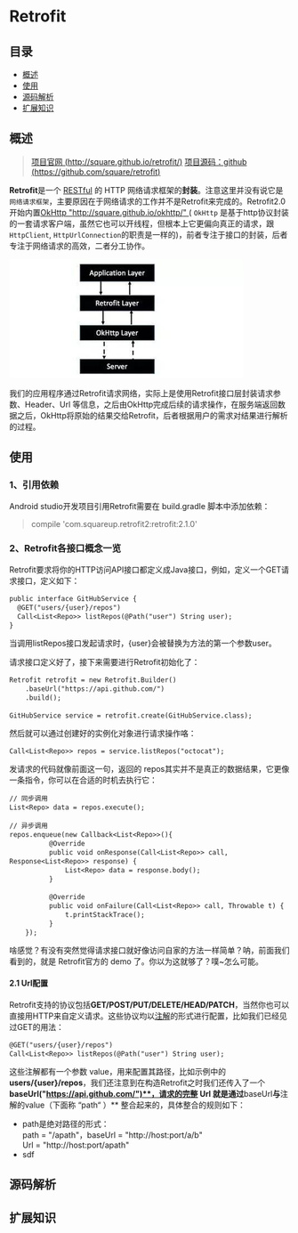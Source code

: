 # Retrofit 

## 目录

+ [概述](#0)
+ [使用](#1)
+ [源码解析](#2)
+ [扩展知识](#3)


<h2 id="0"> 概述 </h2>

> [项目官网 (http://square.github.io/retrofit/)](http://square.github.io/retrofit/)
>                    [项目源码：github (https://github.com/square/retrofit)](https://github.com/square/retrofit)

**Retrofit**是一个 [RESTful](http://baike.baidu.com/link?url=diNiB-Mag1_w58m9Ygv1Q_exrnWeIwysrGakOZpcB1gnhiNfqhX-5zUgM6r4lsU2eilk7J7Qcg7EJdXp7K2M8K "RESTful百度百科") 的 HTTP 网络请求框架的**封装**。注意这里并没有说它是`网络请求框架`，主要原因在于网络请求的工作并不是Retrofit来完成的。Retrofit2.0 开始内置[OkHttp "http://square.github.io/okhttp/" ](http://square.github.io/okhttp/)( `OkHttp` 是基于http协议封装的一套请求客户端，虽然它也可以开线程，但根本上它更偏向真正的请求，跟`HttpClient`, `HttpUrlConnection`的职责是一样的)，前者专注于接口的封装，后者专注于网络请求的高效，二者分工协作。

![Retrofit架构图](pictures/pic1.jpg)

我们的应用程序通过Retrofit请求网络，实际上是使用Retrofit接口层封装请求参数、Header、Url 等信息，之后由OkHttp完成后续的请求操作，在服务端返回数据之后，OkHttp将原始的结果交给Retrofit，后者根据用户的需求对结果进行解析的过程。


<h2 id="1"> 使用 </h2>

### 1、引用依赖
Android studio开发项目引用Retrofit需要在 build.gradle 脚本中添加依赖：
> compile 'com.squareup.retrofit2:retrofit:2.1.0'

### 2、Retrofit各接口概念一览

Retrofit要求将你的HTTP访问API接口都定义成Java接口，例如，定义一个GET请求接口，定义如下：
```
public interface GitHubService {
  @GET("users/{user}/repos")
  Call<List<Repo>> listRepos(@Path("user") String user);
}
```
当调用listRepos接口发起请求时，{user}会被替换为方法的第一个参数user。

请求接口定义好了，接下来需要进行Retrofit初始化了：
```
Retrofit retrofit = new Retrofit.Builder()
    .baseUrl("https://api.github.com/")
    .build();

GitHubService service = retrofit.create(GitHubService.class);
```

然后就可以通过创建好的实例化对象进行请求操作咯：
```
Call<List<Repo>> repos = service.listRepos("octocat");
```

发请求的代码就像前面这一句，返回的 repos其实并不是真正的数据结果，它更像一条指令，你可以在合适的时机去执行它：
```
// 同步调用
List<Repo> data = repos.execute();

// 异步调用
repos.enqueue(new Callback<List<Repo>>(){
          @Override
          public void onResponse(Call<List<Repo>> call, Response<List<Repo>> response) {
              List<Repo> data = response.body();
          }
          
          @Override
          public void onFailure(Call<List<Repo>> call, Throwable t) {
              t.printStackTrace();
          }
    });
```
啥感觉？有没有突然觉得请求接口就好像访问自家的方法一样简单？呐，前面我们看到的，就是 Retrofit官方的 demo 了。你以为这就够了？噗~怎么可能。

#### 2.1 Url配置

Retrofit支持的协议包括**GET/POST/PUT/DELETE/HEAD/PATCH**，当然你也可以直接用HTTP来自定义请求。这些协议均以[注解]("http://baike.baidu.com/link?url=sA6pIs6zkD6FWOSnN_AlYauX0OXcCRhN0Nk22G3BrmckOralM9jSOKKKgboKv1gUFA339BnCkh6ikBGZPXkWYa" "注解百度百科")的形式进行配置，比如我们已经见过GET的用法：
```
@GET("users/{user}/repos")
Call<List<Repo>> listRepos(@Path("user") String user);
```
这些注解都有一个参数 value，用来配置其路径，比如示例中的 **users/{user}/repos**，我们还注意到在构造Retrofit之时我们还传入了一个**baseUrl("https://api.github.com/")**，请求的完整 Url 就是通过**baseUrl**与**注解的value（下面称 “path“ ）** 整合起来的，具体整合的规则如下：
* path是绝对路径的形式：  
  path = "/apath"，baseUrl = "http://host:port/a/b"     
  Url = "http://host:port/apath"
* sdf 




<h2 id="2"> 源码解析 </h2>

<h2 id="3"> 扩展知识 </h2>
